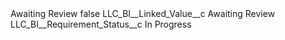 <?xml version="1.0" encoding="UTF-8"?>
<CustomMetadata xmlns="http://soap.sforce.com/2006/04/metadata" xmlns:xsi="http://www.w3.org/2001/XMLSchema-instance" xmlns:xsd="http://www.w3.org/2001/XMLSchema">
    <label>Awaiting Review</label>
    <protected>false</protected>
    <values>
        <field>LLC_BI__Linked_Value__c</field>
        <value xsi:type="xsd:string">Awaiting Review</value>
    </values>
    <values>
        <field>LLC_BI__Requirement_Status__c</field>
        <value xsi:type="xsd:string">In Progress</value>
    </values>
</CustomMetadata>
